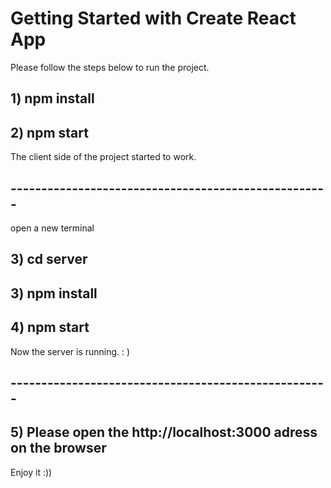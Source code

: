 # Getting Started with Create React App

Please follow the steps below to run the project.

## 1) npm install 

## 2) npm start

The client side of the project started to work.

## ----------------------------------------------------

open a new terminal

## 3) cd server

## 3) npm install 

## 4) npm start 

Now the server is running. : ) 

## ----------------------------------------------------

## 5) Please open the http://localhost:3000 adress on the browser

Enjoy it :))
